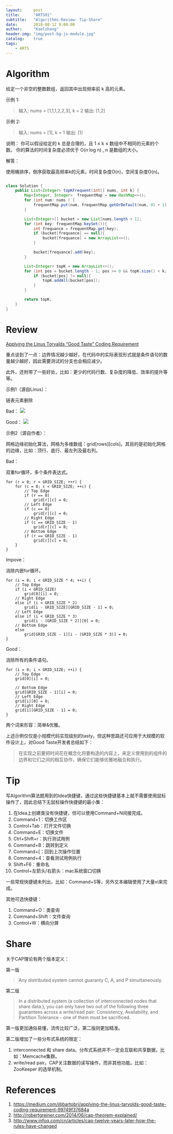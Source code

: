 ```yaml
---
layout:     post
title:      "ARTS01"
subtitle:   "Algorithms-Review- Tip-Share"
date:       2018-08-12 9:00:00
author:     "Kaelzhang"
header-img: "img/post-bg-js-module.jpg"
catalog:    true
tags:
    - ARTS
---
```


# Algorithm

给定一个非空的整数数组，返回其中出现频率前 k 高的元素。

示例 1:

> 输入: nums = [1,1,1,2,2,3], k = 2
> 输出: [1,2]

示例 2:

> 输入: nums = [1], k = 1
> 输出: [1]

说明：
你可以假设给定的 k 总是合理的，且 1 ≤ k ≤ 数组中不相同的元素的个数。
你的算法的时间复杂度必须优于 O(n log n) , n 是数组的大小。

解答：

使用桶排序，倒序获取最高频率k的元素，时间复杂度O(n)，空间复杂度O(n)。

```java

class Solution {
    public List<Integer> topKFrequent(int[] nums, int k) {
        Map<Integer, Integer>  frequentMap = new HashMap<>();
        for (int num: nums ) {
            frequentMap.put(num, frequentMap.getOrDefault(num, 0) + 1);
        }

        List<Integer>[] bucket = new List[nums.length + 1];
        for (int key: frequentMap.keySet()){
            int frequance = frequentMap.get(key);
            if (bucket[frequance] == null){
                bucket[frequance] = new ArrayList<>();
            }

            bucket[frequance].add(key);
        }

        List<Integer> topK = new ArrayList<>();
        for (int pos = bucket.length - 1; pos >= 0 && topK.size() < k; pos--){
            if (bucket[pos] != null){
                topK.addAll(bucket[pos]);
            }
        }

        return topK;
    }   
}

```

# Review

[Applying the Linus Torvalds “Good Taste” Coding Requirement](https://medium.com/@bartobri/applying-the-linus-tarvolds-good-taste-coding-requirement-99749f37684a)


重点谈到了一点：边界情况越少越好，在代码中的实际表现形式就是条件语句的数量越少越好，因此需要测试的分支也会相应减少。

此外，还附带了一些好处，比如：更少的代码行数、复杂度的降低、效率的提升等等。

示例1（源自Linus）：

链表元素删除

Bad：
![](/img/in-post/ARTS/bad.png)

Good：
![](/img/in-post/ARTS/good.png)

示例2（源自作者）：

网格边缘初始化算法，网格为多维数组：grid[rows][cols]。其目的是初始化网格的边缘，比如：顶行、底行、最左列及最右列。

Bad：

双重for循环，多个条件表达式。

```
for (r = 0; r < GRID_SIZE; ++r) {
    for (c = 0; c < GRID_SIZE; ++c) {
        // Top Edge
        if (r == 0)
            grid[r][c] = 0;
        // Left Edge
        if (c == 0)
            grid[r][c] = 0;
        // Right Edge
        if (c == GRID_SIZE - 1)
            grid[r][c] = 0;
        // Bottom Edge
        if (r == GRID_SIZE - 1)
            grid[r][c] = 0;
    }
}
```

Impove：

消除内嵌for循环。

```
for (i = 0; i < GRID_SIZE * 4; ++i) {
    // Top Edge
    if (i < GRID_SIZE)
        grid[0][i] = 0;
    // Right Edge
    else if (i < GRID_SIZE * 2)
        grid[i - GRID_SIZE][GRID_SIZE - 1] = 0;
    // Left Edge
    else if (i < GRID_SIZE * 3)
        grid[i - (GRID_SIZE * 2)][0] = 0;
    // Bottom Edge
    else
        grid[GRID_SIZE - 1][i - (GRID_SIZE * 3)] = 0;
}
```

Good：

消除所有的条件语句。

```
for (i = 0; i < GRID_SIZE; ++i) {
    // Top Edge
    grid[0][i] = 0;
    
    // Bottom Edge
    grid[GRID_SIZE - 1][i] = 0;
    // Left Edge
    grid[i][0] = 0;
    // Right Edge
    grid[i][GRID_SIZE - 1] = 0;
}
```

两个词来形容：简单&优雅。

上述示例仅仅是小规模代码实现级别的tasty，但这种思路还可应用于大规模的软件设计上，对Good Taste开发者总结如下：

> 在实现之前要把时间花在概念化将要构造的内容上，来定义使用到的组件的边界和它们之间的相互协作，确保它们能够优雅地融合和执行。


# Tip
写Algorithm算法题用到的Idea快捷键，通过这些快捷键基本上就不需要使用鼠标操作了，因此总结下无鼠标操作快捷键的最小集：

1. 在Idea上创建类没有快捷键，但可以使用Command+N间接完成。
2. Command+1：切换工作区
3. Control+Tab：打开文件切换
4. Command+E：切换文件
4. Ctrl+Shift+r：执行测试用例
5. Command+B：跳转到定义
6. Command+[：回到上次操作位置
7. Command+4：查看测试用例执行
8. Shift+F6：重命名
8. Control+左箭头/右箭头：mac系统窗口切换 

一些常规快捷键未列出，比如：Command+S等，另外文本编辑使用了大量vi来完成。

其他可选快捷键：

1. Command+O：类查询
2. Command+Shift：文件查询
3. Control+W：横向分屏

# Share

关于CAP理论有两个版本定义：

第一版

> Any distributed system cannot guaranty C, A, and P simultaneously.

第二版

> In a distributed system (a collection of interconnected nodes that share data.), you can only have two out of the following three guarantees across a write/read pair: Consistency, Availability, and Partition Tolerance - one of them must be sacrificed.

第一版更加通俗易懂，流传比较广泛，第二版则更加精准。

第二版增加了一些分布式系统的限定：

1. interconnected 和 share data。分布式系统并不一定会互联和共享数据，比如：Memcache集群。
2. write/read pair。CAP关注数据的读写操作，而非其他功能。比如：ZooKeeper 的选举机制。

# References

1. https://medium.com/@bartobri/applying-the-linus-tarvolds-good-taste-coding-requirement-99749f37684a
2. http://robertgreiner.com/2014/06/cap-theorem-explained/
3. http://www.infoq.com/cn/articles/cap-twelve-years-later-how-the-rules-have-changed


